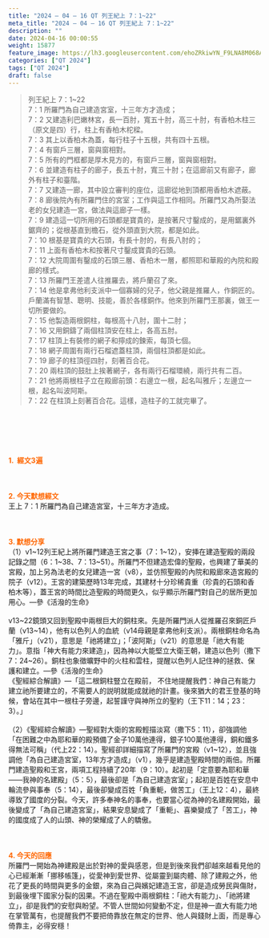 ```yaml
---
title: "2024 – 04 – 16 QT 列王紀上 7：1~22"
meta_title: "2024 – 04 – 16 QT 列王紀上 7：1~22"
description: ""
date: 2024-04-16 00:00:55
weight: 15877
feature_image: https://lh3.googleusercontent.com/ehoZRkiwYN_F9LNA8M068AYxt73EavCZno-PD1cJRuf5BbSkQVUWr3gNEbt5kSs28Pb_Elg17kSrtf9ybWvojWoMV6I4tPM3vGRGDq6GkKkPdL2Gut4QAIw4-uykKUAtNiKgQKntvsU=w800
categories: ["QT 2024"]
tags: ["QT 2024"]
draft: false
---
```


<blockquote>列王紀上 7：1~22<br />
7：1 所羅門為自己建造宮室，十三年方才造成；<br />
7：2 又建造利巴嫩林宮，長一百肘，寬五十肘，高三十肘，有香柏木柱三（原文是四）行，柱上有香柏木柁樑。<br />
7：3 其上以香柏木為蓋，每行柱子十五根，共有四十五根。<br />
7：4 有窗戶三層，窗與窗相對。<br />
7：5 所有的門框都是厚木見方的，有窗戶三層，窗與窗相對。<br />
7：6 並建造有柱子的廊子，長五十肘，寬三十肘；在這廊前又有廊子，廊外有柱子和臺階。<br />
7：7 又建造一廊，其中設立審判的座位，這廊從地到頂都用香柏木遮蔽。<br />
7：8 廊後院內有所羅門住的宮室；工作與這工作相同。所羅門又為所娶法老的女兒建造一宮，做法與這廊子一樣。<br />
7：9 建造這一切所用的石頭都是寶貴的，是按著尺寸鑿成的，是用鋸裏外鋸齊的；從根基直到檐石，從外頭直到大院，都是如此。<br />
7：10 根基是寶貴的大石頭，有長十肘的，有長八肘的；<br />
7：11 上面有香柏木和按著尺寸鑿成寶貴的石頭。<br />
7：12 大院周圍有鑿成的石頭三層、香柏木一層，都照耶和華殿的內院和殿廊的樣式。<br />
7：13 所羅門王差遣人往推羅去，將戶蘭召了來。<br />
7：14 他是拿弗他利支派中一個寡婦的兒子，他父親是推羅人，作銅匠的。戶蘭滿有智慧、聰明、技能，善於各樣銅作。他來到所羅門王那裏，做王一切所要做的。<br />
7：15 他製造兩根銅柱，每根高十八肘，圍十二肘；<br />
7：16 又用銅鑄了兩個柱頂安在柱上，各高五肘。<br />
7：17 柱頂上有裝修的網子和擰成的鍊索，每頂七個。<br />
7：18 網子周圍有兩行石榴遮蓋柱頂，兩個柱頂都是如此。<br />
7：19 廊子的柱頂徑四肘，刻著百合花。<br />
7：20 兩柱頂的鼓肚上挨著網子，各有兩行石榴環繞，兩行共有二百。<br />
7：21 他將兩根柱子立在殿廊前頭：右邊立一根，起名叫雅斤；左邊立一根，起名叫波阿斯。<br />
7：22 在柱頂上刻著百合花。這樣，造柱子的工就完畢了。</blockquote><br />
&nbsp;<br />
<br />
&nbsp;<br />
<br />
<span style="color: #ff6600;"><strong>1.  經文3遍</strong></span><br />
<br />
&nbsp;<br />
<br />
<span style="color: #ff6600;"><strong>2. 今天默想經文<br />
</strong></span>王上 7：1 所羅門為自己建造宮室，十三年方才造成。<br />
<br />
&nbsp;<br />
<br />
<strong><span style="color: #ff6600;">3. 默想分享<br />
</span></strong>（1）v1~12列王紀上將所羅門建造王宮之事（7：1~12），安挿在建造聖殿的兩段記錄之間（6：1~38、7：13~51）。所羅門不但建造宏偉的聖殿，也興建了華美的宮殿，加上另為法老的女兒建造一宮（v8），並仿照聖殿的內院和殿廊來造宮殿的院子（v12）。王宮的建築歷時13年完成，其建材十分珍稀貴重（珍貴的石頭和香柏木等），蓋王宮的時間比造聖殿的時間更久，似乎顯示所羅門對自己的居所更加用心。—參《活潑的生命》<br />
<br />
v13~22鏡頭又回到聖殿中兩根巨大的銅柱來。先是所羅門派人從推羅召來銅匠戶蘭（v13~14），他有以色列人的血統（v14母親是拿弗他利支派）。兩根銅柱命名為「雅斤」（v21），意思是「祂將建立」；「波阿斯」（v21）的意思是「祂大有能力」。意指「神大有能力來建造」，因為神以大能堅立大衛王朝，建造以色列（撒下7：24~26）。銅柱也象徵曠野中的火柱和雲柱，提醒以色列人記住神的拯救、保護和建立。—參《活潑的生命》<br />
《聖經綜合解讀》—「這二根銅柱豎立在殿前， 不住地提醒我們：神自己有能力建立祂所要建立的，不需要人的説明就能成就祂的計畫。後來猶大的君王登基的時候，會站在其中一根柱子旁邊，起誓謹守與神所立的聖約（王下11：14；23：3）。」<br />
<br />
（2）《聖經綜合解讀》—聖經對大衛的宮殿輕描淡寫（撒下5：11），卻強調他「在困難之中為耶和華的殿預備了金子10萬他連得，銀子100萬他連得，銅和鐵多得無法可稱」（代上22：14）。聖經卻詳細描寫了所羅門的宮殿（v1~12），並且強調他「為自己建造宮室，13年方才造成」（v1），幾乎是建造聖殿時間的兩倍。所羅門建造聖殿和王宮，兩項工程持續了20年（9：10）。起初是「定意要為耶和華——我神的名建殿」（5：5），最後卻是「為自己建造宮室」；起初是百姓在安息中輪流參與事奉（5：14），最後卻變成百姓「負重軛，做苦工」（王上12：4），最終導致了國度的分裂。今天，許多奉神名的事奉，也要當心從為神的名建殿開始，最後變成了「為自己建造宮室」，結果安息變成了「重軛」、喜樂變成了「苦工」，神的國度成了人的山頭、神的榮耀成了人的驕傲。<br />
<br />
&nbsp;<br />
<br />
<strong style="font-size: inherit;"><span style="color: #ff6600;">4. 今天的回應<br />
</span></strong>所羅門一開始為神建殿是出於對神的愛與感恩，但是到後來我們卻越來越看見他的心已經漸漸「挪移帳篷」，從愛神到愛世界、從屬靈到屬肉體、除了建殿之外，他花了更長的時間與更多的金銀，來為自己與嬪妃建造王宮，卻是造成勞民與傷財，到最後埋下國家分裂的因果。不過在聖殿中兩根銅柱：「祂大有能力」、「祂將建立」，卻是我們的安慰與盼望。不管人世間如何變動不定，但是神一直大有能力地在掌管萬有，也提醒我們不要把倚靠放在無定的世界、他人與錢財上面，而是專心倚靠主，必得安穩！<br />
<br />
&nbsp;<br />
<br />
<audio style="display: none;" controls="controls"></audio><br />
<br />
<audio style="display: none;" controls="controls"></audio><br />
<br />
<audio style="display: none;" controls="controls"></audio><br />
<br />
<audio style="display: none;" controls="controls"></audio><br />
<br />
<audio style="display: none;" controls="controls"></audio>
        